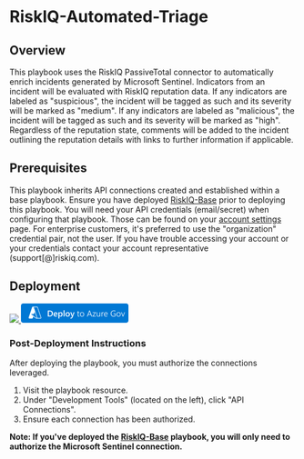 # RiskIQ-Automated-Triage

## Overview
This playbook uses the RiskIQ PassiveTotal connector to automatically enrich incidents generated by Microsoft Sentinel. Indicators from an incident will be evaluated with RiskIQ reputation data. If any indicators are labeled as "suspicious", the incident will be tagged as such and its severity will be marked as "medium". If any indicators are labeled as "malicious", the incident will be tagged as such and its severity will be marked as "high". Regardless of the reputation state, comments will be added to the incident outlining the reputation details with links to further information if applicable.

## Prerequisites
This playbook inherits API connections created and established within a base playbook. Ensure you have deployed [RiskIQ-Base](https://raw.githubusercontent.com/Azure/Azure-Sentinel/master/Solutions/RiskIQ/Playbooks/RiskIQ-Base/azuredeploy.json) prior to deploying this playbook. You will need your API credentials (email/secret) when configuring that playbook. Those can be found on your [account settings](https://community.riskiq.com/settings) page. For enterprise customers, it's preferred to use the "organization" credential pair, not the user. If you have trouble accessing your account or your credentials contact your account representative (support[@]riskiq.com).

## Deployment

<a href="https://portal.azure.com/#create/Microsoft.Template/uri/https%3A%2F%2Fraw.githubusercontent.com%2FAzure%2FAzure-Sentinel%2Fmaster%2FSolutions%2FRiskIQ%2FPlaybooks%2FRiskIQ-Automated-Triage%2Ftriage-incident-trigger%2Fazuredeploy.json" target="_blank">
    <img src="https://aka.ms/deploytoazurebutton"/>
</a>
<a href="https://portal.azure.us/#create/Microsoft.Template/uri/https%3A%2F%2Fraw.githubusercontent.com%2FAzure%2FAzure-Sentinel%2Fmaster%2FSolutions%2FRiskIQ%2FPlaybooks%2FRiskIQ-Automated-Triage%2Ftriage-incident-trigger%2Fazuredeploy.json" target="_blank">
    <img src="https://raw.githubusercontent.com/Azure/azure-quickstart-templates/master/1-CONTRIBUTION-GUIDE/images/deploytoazuregov.png"/>
</a>

### Post-Deployment Instructions
After deploying the playbook, you must authorize the connections leveraged.

1. Visit the playbook resource.
2. Under "Development Tools" (located on the left), click "API Connections".
3. Ensure each connection has been authorized.

**Note: If you've deployed the [RiskIQ-Base](https://raw.githubusercontent.com/Azure/Azure-Sentinel/master/Solutions/RiskIQ/Playbooks/RiskIQ-Base/azuredeploy.json) playbook, you will only need to authorize the Microsoft Sentinel connection.**